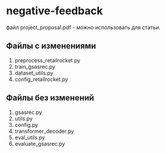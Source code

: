 # negative-feedback

файл project_proposal.pdf - можно использовать для статьи.

## Файлы с изменениями
1. preprocess_retailrocket.py
2. train_gsasrec.py
3. dataset_utils.py
4. config_retailrocket.py

## Файлы без изменений
1. gsasrec.py
2. utils.py
3. config.py
4. transformer_decoder.py
5. eval_utils.py
6. evaluate_gsasrec.py
